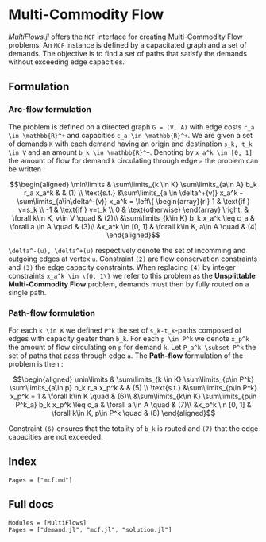 # Multi-Commodity Flow

_MultiFlows.jl_ offers the `MCF` interface for creating Multi-Commodity Flow problems. An `MCF` instance is defined by a capacitated graph and a set of demands. The objective is to find a set of paths that satisfy the demands without exceeding edge capacities.

## Formulation

### Arc-flow formulation

The problem is defined on a directed graph ``G = (V, A)`` with edge costs ``r_a \in \mathbb{R}^+`` and capacities ``c_a \in \mathbb{R}^+``. We are given a set of demands ``K`` with each demand having an origin and destination ``s_k, t_k \in V`` and an amount ``b_k \in \mathbb{R}^+``. Denoting by ``x_a^k \in [0, 1]`` the amount of flow for demand ``k`` circulating through edge ``a`` the problem can be written : 

```math
\begin{aligned}
\min\limits & \sum\limits_{k \in K} \sum\limits_{a\in A} b_k r_a x_a^k & & (1) \\
\text{s.t.} &\sum\limits_{a \in \delta^+(v)} x_a^k - \sum\limits_{a\in\delta^-(v)} x_a^k = \left\{ \begin{array}{rl} 1 & \text{if } v=s_k \\ -1 & \text{if } v=t_k \\ 0 & \text{otherwise} \end{array} \right. & \forall k\in K, v\in V \quad & (2)\\
&\sum\limits_{k\in K} b_k x_a^k \leq c_a & \forall a \in A \quad & (3)\\
&x_a^k \in [0, 1] & \forall k\in K, a\in A \quad & (4)
\end{aligned}
```

``\delta^-(u), \delta^+(u)`` respectively denote the set of incomming and outgoing edges at vertex ``u``. Constraint ``(2)`` are flow conservation constraints and ``(3)`` the edge capacity constraints. When replacing ``(4)`` by integer constraints ``x_a^k \in \{0, 1\}`` we refer to this problem as the **Unsplittable Multi-Commodity Flow** problem, demands must then by fully routed on a single path.

### Path-flow formulation
For each ``k \in K`` we defined ``P^k`` the set of ``s_k-t_k``-paths composed of edges with capacity geater than ``b_k``. For each ``p \in P^k`` we denote ``x_p^k`` the amount of flow circulating on ``p`` for demand ``k``. Let ``P_a^k \subset P^k`` the set of paths that pass through edge ``a``. The **Path-flow** formulation of the problem is then : 

```math
\begin{aligned}
\min\limits & \sum\limits_{k \in K} \sum\limits_{p\in P^k} \sum\limits_{a\in p} b_k r_a x_p^k & & (5) \\
\text{s.t.} &\sum\limits_{p\in P^k} x_p^k  = 1 & \forall k\in K \quad & (6)\\
&\sum\limits_{k\in K} \sum\limits_{p\in P^k_a} b_k x_p^k \leq c_a & \forall a \in A \quad & (7)\\
&x_p^k \in [0, 1] & \forall k\in K, p\in P^k \quad & (8)
\end{aligned}
```

Constraint ``(6)`` ensures that the totality of ``b_k`` is routed and ``(7)`` that the edge capacities are not exceeded.

## Index

```@index
Pages = ["mcf.md"]
```

## Full docs

```@autodocs
Modules = [MultiFlows]
Pages = ["demand.jl", "mcf.jl", "solution.jl"]

```

